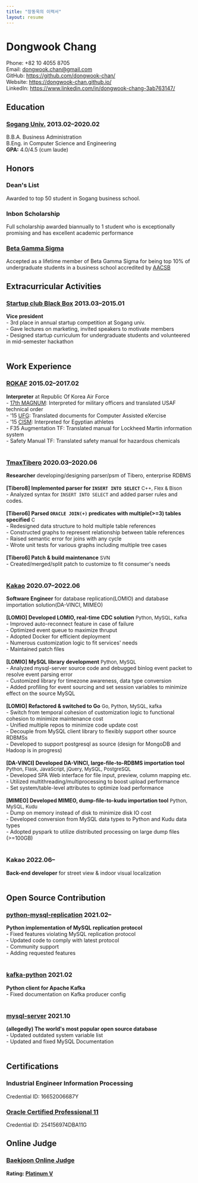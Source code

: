 ```yaml
---
title: "장동욱의 이력서"
layout: resume
---
```


# Dongwook Chang

Phone: +82 10 4055 8705  
Email: dongwook.chan@gmail.com  
GitHub: https://github.com/dongwook-chan/  
Website: https://dongwook-chan.github.io/  
LinkedIn: https://www.linkedin.com/in/dongwook-chang-3ab763147/  

## Education

### **[Sogang Univ.](https://wwwe.sogang.ac.kr/wwwe/index_new.html)** <span>2013.02&ndash;2020.02</span>

B.B.A. Business Administration  
B.Eng. in Computer Science and Engineering  
**GPA:** 4.0/4.5 (cum laude)

## Honors
### **Dean's List**
Awarded to top 50 student in Sogang business school.

### **Inbon Scholarship**
Full scholarship awarded biannually to 1 student who is exceptionally promising and has excellent academic performance 

### **[Beta Gamma Sigma](https://www.betagammasigma.org/about/what-is-bgs)**
Accepted as a lifetime member of Beta Gamma Sigma for being top 10% of undergraduate students in a business school accredited by [AACSB](https://www.betagammasigma.org/mainsitedev/about/affiliations/about-affiliations-aacsb?utm_source=Landing%20Page&utm_medium=Link&utm_campaign=BGS%20Branding&utm_content=AACSB)
<br>
## Extracurricular Activities
### **[Startup club Black Box](https://www.facebook.com/iblackbox/)** <span>2013.03&ndash;2015.01</span>
**Vice president**    
    - 3rd place in annual startup competition at Sogang univ.    
    - Gave lectures on marketing, invited speakers to motivate members    
    - Designed startup curriculum for undergraduate students and volunteered in mid-semester hackathon  
<br>
## Work Experience
### **[ROKAF](https://rokaf.airforce.mil.kr/airforce/398/subview.do)** <span>2015.02&ndash;2017.02</span>  
**Interpreter** at Republic Of Korea Air Force  
    - [17th MAGNUM](https://www.globalsecurity.org/military/facility/cheongju.htm): Interpreted for military officers and translated USAF technical order  
    - '15 [UFG](https://en.wikipedia.org/wiki/Ulchi-Freedom_Guardian): Translated documents for Computer Assisted eXercise  
    - '15 [CISM](https://en.wikipedia.org/wiki/Military_World_Games): Interpreted for Egyptian athletes   
    - F35 Augmentation TF: Translated manual for Lockheed Martin information system  
    - Safety Manual TF: Translated safety manual for hazardous chemicals  
<br>
### **[TmaxTibero](http://www.tmaxsoft.com/products/tibero/)** <span>2020.03&ndash;2020.06</span>
**Researcher** developing/designing parser/psm of Tibero, enterprise RDBMS  
<br>
**[Tibero8] Implemented parser for `INSERT INTO SELECT`** <font size="2">C++, Flex & Bison</font>  
    - Analyzed syntax for `INSERT INTO SELECT` and added parser rules and codes.  
<br>
**[Tibero6] Parsed `ORACLE JOIN(+)` predicates with multiple(>=3) tables specified** <font size="2">C</font>  
    - Redesigned data structure to hold multiple table references    
    - Constructed graphs to represent relationship between table references  
    - Raised semantic error for joins with any cycle  
    - Wrote unit tests for various graphs including multiple tree cases  
<br>
**[Tibero6] Patch & build maintenance** <font size="2">SVN</font>  
    - Created/merged/split patch to customize to fit consumer's needs  
<br>
### **[Kakao](https://www.kakaocorp.com/page/?lang=en)** <span>2020.07&ndash;2022.06</span>
**Software Engineer** for database replication(LOMIO) and database importation solution(DA-VINCI, MIMEO)  
<br>
**[LOMIO] Developed LOMIO, real-time CDC solution** <font size="2">Python, MySQL, Kafka</font>  
    - Improved auto-reconnect feature in case of failure    
    - Optimized event queue to maximize thruput  
    - Adopted Docker for efficient deployment  
    - Numerous customization logic to fit services' needs  
    - Maintained patch files  
<br>
**[LOMIO] MySQL library development** <font size="2">Python, MySQL</font>  
    - Analyzed mysql-server source code and debugged binlog event packet to resolve event parsing error    
    - Customized library for timezone awareness, data type conversion  
    - Added profiling for event sourcing and set session variables to minimize effect on the source MySQL    
<br>
**[LOMIO] Refactored & switched to Go** <font size="2">Go, Python, MySQL, kafka</font>  
    - Switch from temporal cohesion of customization logic to functional cohesion to minimize maintenance cost  
    - Unified multiple repos to minimize code update cost    
    - Decouple from MySQL client library to flexibly support other source RDBMSs  
    - Developed to support postgresql as source (design for MongoDB and Hadoop is in progress)  
<br>
**[DA-VINCI] Developed DA-VINCI, large-file-to-RDBMS importation tool** <font size="2">Python, Flask, JavaScript, jQuery, MySQL, PostgreSQL</font>  
    - Developed SPA Web interface for file input, preview, column mapping etc.    
    - Utilized multithreading/multiprocessing to boost upload performance   
    - Set system/table-level attributes to optimize load performance    
<br>
**[MIMEO] Developed MIMEO, dump-file-to-kudu importation tool** <font size="2">Python, MySQL, Kudu</font>  
    - Dump on memory instead of disk to minimize disk IO cost  
    - Developed conversion from MySQL data types to Python and Kudu data types    
    - Adopted pyspark to utilize distributed processing on large dump files (>=100GB)  
<br>
### **Kakao** <span>2022.06&ndash;</span>
**Back-end developer** for street view & indoor visual localization  
<br>
## Open Source Contribution

### **[python-mysql-replication](https://github.com/noplay/python-mysql-replication)** <span>2021.02&ndash;</span>
**Python implementation of MySQL replication protocol**  
    - Fixed features violating MySQL replication protocol  
    - Updated code to comply with latest protocol  
    - Community support  
    - Adding requested features  
<br>
### **[kafka-python](https://github.com/dpkp/kafka-python)** <span>2021.02</span>
**Python client for Apache Kafka**  
    - Fixed documentation on Kafka producer config  
<br>
### **[mysql-server](https://github.com/mysql/mysql-server)** <span>2021.10</span>
**(allegedly) The world's most popular open source database**  
    - Updated outdated system variable list  
    - Updated and fixed MySQL Documentation    
<br>
## Certifications
### **Industrial Engineer Information Processing**
Credential ID: 16652006687Y
<br>
### **[Oracle Certified Professional 11](https://www.credly.com/badges/498fcbba-977d-4edb-a75f-8cf89feac25f/linked_in_profile)**
Credential ID: 254156974DBA11G
<br>
## Online Judge
### **[Baekjoon Online Judge](https://www.acmicpc.net/)**
**Rating: [Platinum V](https://solved.ac/profile/dongwook)**
<br>